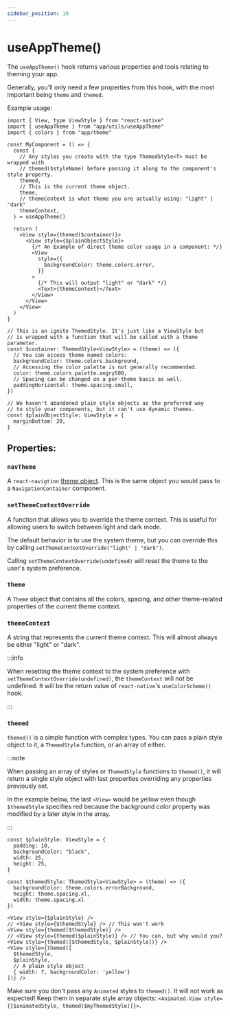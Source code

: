 ```yaml
---
sidebar_position: 10
---
```


# useAppTheme()

The `useAppTheme()` hook returns various properties and tools relating to theming your app.

Generally, you'll only need a few properties from this hook, with the most important being `theme` and `themed`.

Example usage:

```tsx
import { View, type ViewStyle } from "react-native"
import { useAppTheme } from "app/utils/useAppTheme"
import { colors } from "app/theme"

const MyComponent = () => {
  const {
    // Any styles you create with the type ThemedStyle<T> must be wrapped with
    // themed($styleName) before passing it along to the component's style property.
    themed,
    // This is the current theme object.
    theme,
    // themeContext is what theme you are actually using: "light" | "dark"
    themeContext,
  } = useAppTheme()

  return (
    <View style={themed($container)}>
      <View style={$plainObjectStyle}>
        {/* An Example of direct theme color usage in a component: */}
        <View
          style={{
            backgroundColor: theme.colors.error,
          }}
        >
          {/* This will output "light" or "dark" */}
          <Text>{themeContext}</Text>
        </View>
      </View>
    </View>
  )
}

// This is an ignite ThemedStyle. It's just like a ViewStyle but
// is wrapped with a function that will be called with a theme parameter.
const $container: ThemedStyle<ViewStyle> = (theme) => ({
  // You can access theme named colors:
  backgroundColor: theme.colors.background,
  // Accessing the color palette is not generally recommended.
  color: theme.colors.palette.angry500,
  // Spacing can be changed on a per-theme basis as well.
  paddingHorizontal: theme.spacing.small,
})

// We haven't abandoned plain style objects as the preferred way
// to style your components, but it can't use dynamic themes.
const $plainObjectStyle: ViewStyle = {
  marginBottom: 20,
}
```

## Properties:

### `navTheme`

A `react-navigtion` [theme object](https://reactnavigation.org/docs/themes#built-in-themes). This is the same object you would pass to a `NavigationContainer` component.

### `setThemeContextOverride`

A function that allows you to override the theme context. This is useful for allowing users to switch between light and dark mode.

The default behavior is to use the system theme, but you can override this by calling `setThemeContextOverride("light" | "dark")`.

Calling `setThemeContextOverride(undefined)` will reset the theme to the user's system preference.

### `theme`

A `Theme` object that contains all the colors, spacing, and other theme-related properties of the current theme context.

### `themeContext`

A string that represents the current theme context. This will almost always be either "light" or "dark".

:::info

When resetting the theme context to the system preference with `setThemeContextOverride(undefined)`, the `themeContext` will not be undefined. It will be the return value of `react-native`'s `useColorScheme()` hook.

:::

### `themed`

`themed()` is a simple function with complex types. You can pass a plain style object to it, a `ThemedStyle` function, or an array of either.

:::note

When passing an array of styles or `ThemedStyle` functions to `themed()`, it will return a single style object with last properties overriding any properties previously set.

In the example below, the last `<View>` would be yellow even though `$themedStyle` specifies red because the background color property was modified by a later style in the array.

:::

```tsx
const $plainStyle: ViewStyle = {
  padding: 10,
  backgroundColor: "black",
  width: 25,
  height: 25,
}

const $themedStyle: ThemedStyle<ViewStyle> = (theme) => ({
  backgroundColor: theme.colors.errorBackground,
  height: theme.spacing.xl,
  width: theme.spacing.xl
})

<View style={$plainStyle} />
// <View style={$themedStyle} /> // This won't work
<View style={themed($themedStyle)} />
// <View style={themed($plainStyle)} /> // You can, but why would you?
<View style={themed([$themedStyle, $plainStyle])} />
<View style={themed([
  $themedStyle,
  $plainStyle,
  // A plain style object
  { width: 7, backgroundColor: 'yellow'}
])} />
```

Make sure you don't pass any `Animated` styles to `themed()`. It will not work as expected! Keep them in separate style array objects: `<Animated.View style={[$animatedStyle, themed($myThemedStyle)]}>`.
